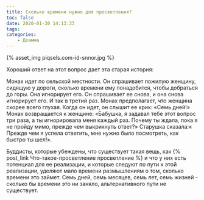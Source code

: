 ```yaml
---
title: Сколько времени нужно для просветления?
toc: false
date: 2020-01-30 14:13:33
tags:
categories:
    - Дхамма
---
```

{% asset_img piqsels.com-id-snnor.jpg %}


Хороший ответ на этот вопрос дает эта старая история: <!--more-->

Монах идет по сельской местности. Он спрашивает пожилую женщину, сидящую у дороги, сколько времени ему понадобится, чтобы добраться до горы. Она игнорирует его. Он спрашивает ее снова, и она снова игнорирует его. И так в третий раз. Монах предполагает, что женщина скорее всего глухая. Когда он идет, он слышит ее крик: «Семь дней!» Монах возвращается к женщине: «Бабушка, я задавал тебе этот вопрос три раза, а ты игнорировала меня каждый раз. Почему ты ждала, пока я не пройду мимо, прежде чем выкрикнуть ответ?» Старушка сказала:« Прежде чем я успела ответить, мне нужно было посмотреть, как быстро ты шел!».

Буддисты, которые убеждены, что существует такая вещь, как {% post_link Что-такое-просветление просветление %}  и что у них есть потенциал для ее реализации, и которые следуют по пути к этой реализации, уделяют мало времени размышлениям о том, сколько времени это займет. Семь дней, семь месяцев, семь лет, семь жизней - сколько бы времени это ни заняло, альтернативного пути не существует.

